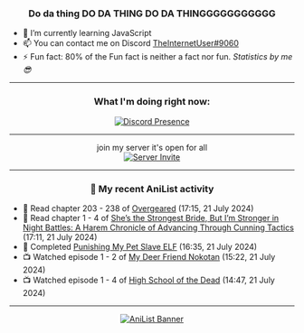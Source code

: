 <div align="center">

### Do da thing DO DA THING DO DA THINGGGGGGGGGGG
</div>

- 🌱 I’m currently learning JavaScript
- 📫 You can contact me on Discord [TheInternetUser#9060](https://discord.com/users/534117072796385300)
- ⚡ Fun fact: 80% of the Fun fact is neither a fact nor fun. _Statistics by me 😎_
<hr>

<div align="center">

### What I'm doing right now:
[![Discord Presence](https://lanyard.cnrad.dev/api/534117072796385300)](https://discord.com/users/534117072796385300)
<hr>

join my server it's open for all <br>
[![Server Invite](https://invidget.switchblade.xyz/bfYgVHxrSs)](https://discord.gg/bfYgVHxrSs)

<hr>
  
### 🌸 My recent AniList activity

</div>

<!-- ANILIST_ACTIVITY:start -->

-   📖 Read chapter 203 - 238 of [Overgeared](https://anilist.co/manga/117460) (17:15, 21 July 2024)
-   📖 Read chapter 1 - 4 of [She’s the Strongest Bride, But I’m Stronger in Night Battles: A Harem Chronicle of Advancing Through Cunning Tactics](https://anilist.co/manga/161499) (17:11, 21 July 2024)
-   📖 Completed [Punishing My Pet Slave ELF](https://anilist.co/manga/143102) (16:35, 21 July 2024)
-   📺 Watched episode 1 - 2 of [My Deer Friend Nokotan](https://anilist.co/anime/175977) (15:22, 21 July 2024)
-   📺 Watched episode 1 - 4 of [High School of the Dead](https://anilist.co/anime/8074) (14:47, 21 July 2024)

<!-- ANILIST_ACTIVITY:end -->
<hr>

<div align="center">

[![AniList Banner](https://img.anili.st/User/929966)](https://anilist.co/user/TheInternetUser)

<!-- ![Profile views](https://gpvc.arturio.dev/TheInternetUse7) Since 2023-01-09 -->
<br>


</div>
